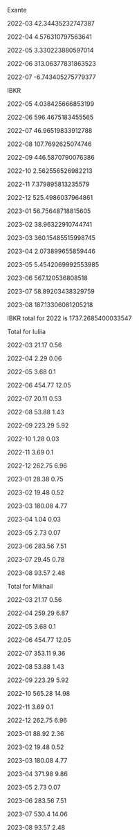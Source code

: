 Exante



 2022-03 42.34435232747387

 2022-04 4.576310797563641

 2022-05 3.330223880597014

 2022-06 313.06377831863523

 2022-07 -6.743405275779377



IBKR



 2022-05 4.038425666853199

 2022-06 596.4675183455565

 2022-07 46.96519833912788

 2022-08 107.7692625074746

 2022-09 446.5870790076386

 2022-10 2.562556526982213

 2022-11 7.379895813235579

 2022-12 525.4986037964861

 2023-01 56.75648718815605

 2023-02 38.96322910744741

 2023-03 360.15485515998745

 2023-04 2.073899655859446

 2023-05 5.4542069992553985

 2023-06 567.120536808518

 2023-07 58.89203438329759

 2023-08 187.13306081205218



IBKR total for 2022 is 1737.2685400033547





Total for Iuliia



 2022-03 21.17 0.56

 2022-04 2.29 0.06

 2022-05 3.68 0.1

 2022-06 454.77 12.05

 2022-07 20.11 0.53

 2022-08 53.88 1.43

 2022-09 223.29 5.92

 2022-10 1.28 0.03

 2022-11 3.69 0.1

 2022-12 262.75 6.96

 2023-01 28.38 0.75

 2023-02 19.48 0.52

 2023-03 180.08 4.77

 2023-04 1.04 0.03

 2023-05 2.73 0.07

 2023-06 283.56 7.51

 2023-07 29.45 0.78

 2023-08 93.57 2.48



Total for Mikhail



 2022-03 21.17 0.56

 2022-04 259.29 6.87

 2022-05 3.68 0.1

 2022-06 454.77 12.05

 2022-07 353.11 9.36

 2022-08 53.88 1.43

 2022-09 223.29 5.92

 2022-10 565.28 14.98

 2022-11 3.69 0.1

 2022-12 262.75 6.96

 2023-01 88.92 2.36

 2023-02 19.48 0.52

 2023-03 180.08 4.77

 2023-04 371.98 9.86

 2023-05 2.73 0.07

 2023-06 283.56 7.51

 2023-07 530.4 14.06

 2023-08 93.57 2.48
